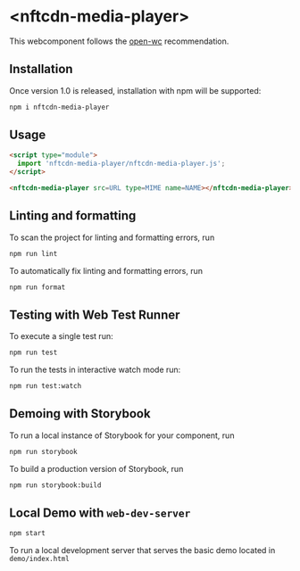 # \<nftcdn-media-player>

This webcomponent follows the [open-wc](https://github.com/open-wc/open-wc) recommendation.

## Installation

Once version 1.0 is released, installation with npm will be supported:
```bash
npm i nftcdn-media-player
```

## Usage

```html
<script type="module">
  import 'nftcdn-media-player/nftcdn-media-player.js';
</script>

<nftcdn-media-player src=URL type=MIME name=NAME></nftcdn-media-player>
```

## Linting and formatting

To scan the project for linting and formatting errors, run

```bash
npm run lint
```

To automatically fix linting and formatting errors, run

```bash
npm run format
```

## Testing with Web Test Runner

To execute a single test run:

```bash
npm run test
```

To run the tests in interactive watch mode run:

```bash
npm run test:watch
```

## Demoing with Storybook

To run a local instance of Storybook for your component, run

```bash
npm run storybook
```

To build a production version of Storybook, run

```bash
npm run storybook:build
```

## Local Demo with `web-dev-server`

```bash
npm start
```

To run a local development server that serves the basic demo located in `demo/index.html`
